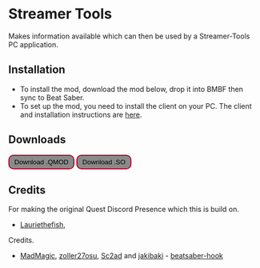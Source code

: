 # Streamer Tools

Makes information available which can then be used by a Streamer-Tools PC application.

## Installation
- To install the mod, download the mod below, drop it into BMBF then sync to Beat Saber.
- To set up the mod, you need to install the client on your PC. The client and installation instructions are [here](https://github.com/wiresboy-exe/streamToolsDesktop).

## Downloads
<button onclick="window.location='https://wiresdev.ga/projects/bs/streamer-tools/download/streamer-tools_v0.1.0.qmod'" style="border: rgb(173, 0, 43) 2px solid;background: rgb(138, 138, 138);padding: 5px 10px;border-radius: 10px;cursor: pointer;">Download .QMOD</button>
<button onclick="window.location='https://wiresdev.ga/projects/bs/streamer-tools/download/libstreamer-tools.so'" style="border: rgb(173, 0, 43) 2px solid;background: rgb(138, 138, 138);padding: 5px 10px;border-radius: 10px;cursor: pointer;">Download .SO</button>

## Credits
For making the original Quest Discord Presence which this is build on.
* [Lauriethefish](https://github.com/Lauriethefish),

Credits.
* [MadMagic](https://github.com/madmagic007), [zoller27osu](https://github.com/zoller27osu), [Sc2ad](https://github.com/Sc2ad) and [jakibaki](https://github.com/jakibaki) - [beatsaber-hook](https://github.com/sc2ad/beatsaber-hook)

